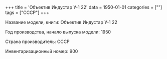 +++
title = 'Объектив Индустар У-1 22'
data = 1950-01-01
categories = [""]
tags = ["СССР"]
+++

Название модели, книги: Объектив Индустар У-1 22

Год производства, начало выпуска модели: 1950

Страна производитель: СССР

Инвентаризационный номер: 900

